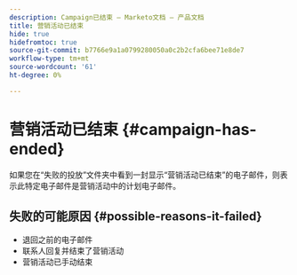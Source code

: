 ```yaml
---
description: Campaign已结束 — Marketo文档 — 产品文档
title: 营销活动已结束
hide: true
hidefromtoc: true
source-git-commit: b7766e9a1a0799280050a0c2b2cfa6bee71e8de7
workflow-type: tm+mt
source-wordcount: '61'
ht-degree: 0%

---
```


# 营销活动已结束 {#campaign-has-ended}

如果您在“失败的投放”文件夹中看到一封显示“营销活动已结束”的电子邮件，则表示此特定电子邮件是营销活动中的计划电子邮件。

## 失败的可能原因 {#possible-reasons-it-failed}

* 退回之前的电子邮件
* 联系人回复并结束了营销活动
* 营销活动已手动结束

